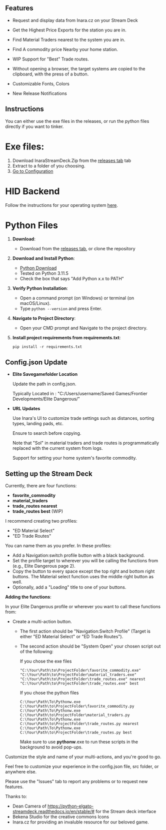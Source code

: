 
## Features
- Request and display data from Inara.cz on your Stream Deck

- Get the Highest Price Exports for the station you are in.
- Find Material Traders nearest to the system you are in.
- Find A commodity price Nearby your home station.
- WIP Support for "Best" Trade routes.
- Without opening a browser, the target systems are copied to the clipboard, with the press of a button.
- Customizable Fonts, Colors
- New Release Notifications




## Instructions
You can either use the exe files in the releases, or run the python files directly if you want to tinker.
# Exe files:
1. Download InaraStreamDeck.Zip from the  [releases tab](https://github.com/LunaLimpets/Inara_StreamDeck_Connector/releases) tab
2. Extract to a folder of you choosing.
3. [Go to Configuration](#config)


# HID Backend 
Follow the instructions for your operating system [here](https://python-elgato-streamdeck.readthedocs.io/en/stable/pages/backend_libusb_hidapi.html).

# Python Files 

1. **Download**: 
    - Download from the [releases tab](https://github.com/LunaLimpets/Inara_StreamDeck_Connector/releases), or clone the repository
   
2. **Download and Install Python**:
    - [Python Download](https://www.python.org/downloads/)
    - Tested on Python 3.11.5
    - Check the box that says "Add Python x.x to PATH"
   
3. **Verify Python Installation**:
    - Open a command prompt (on Windows) or terminal (on macOS/Linux).
    - Type `python --version` and press Enter.

4. **Navigate to Project Directory**:
    - Open your CMD prompt and Navigate to the project directory.
   
5. **Install project requirements from requirements.txt**:
    ```
    pip install -r requirements.txt
    ```


<a name="config"></a>
## Config.json Update

- **Elite Savegamefolder Location**

     Update the path in config.json.

     Typically Located in : "C:/Users/username/Saved Games/Frontier Developments/Elite Dangerous/"


- **URL Updates**

     Use Inara's UI to customize trade settings such as distances, sorting types, landing pads, etc.
     
     Ensure to search before copying. 
     
     Note that "Sol" in material traders and trade routes is programmatically replaced with the current system from logs.
     
     Support for setting your home system's favorite commodity.

   
## Setting up the Stream Deck

Currently, there are four functions:

- **favorite_commodity** 
- **material_traders**
- **trade_routes nearest**
- **trade_routes best** (WIP)

I recommend creating two profiles:

- "ED Material Select"
- "ED Trade Routes"

You can name them as you prefer. In these profiles:

- Add a Navigation:switch profile button with a black background.
- Set the profile target to wherever you will be calling the functions from (e.g., Elite Dangerous page 2).
- Copy the button to every space except the top right and bottom right buttons. The Material select function uses the middle right button as well.
- Optionally, add a "Loading" title to one of your buttons.


**Adding the functions**:

In your Elite Dangerous profile or wherever you want to call these functions from:

- Create a multi-action button. 
    - The first action should be "Navigation:Switch Profile" (Target is either "ED Material Select" or "ED Trade Routes"). 
    - The second action should be "System Open" your chosen script out of the following:

        If you chose the exe files
        ```
        "C:\Your\Path\to\ProjectFolder\favorite_commodity.exe"
        "C:\Your\Path\to\ProjectFolder\material_traders.exe"
        "C:\Your\Path\to\ProjectFolder\trade_routes.exe" nearest
        "C:\Your\Path\to\ProjectFolder\trade_routes.exe" best
        ```

        If you chose the python files
        ```
        C:\Your\Path\To\Pythonw.exe C:\Your\Path\to\ProjectFolder\favorite_commodity.py
        C:\Your\Path\To\Pythonw.exe C:\Your\Path\to\ProjectFolder\material_traders.py
        C:\Your\Path\To\Pythonw.exe C:\Your\Path\to\ProjectFolder\trade_routes.py nearest
        C:\Your\Path\To\Pythonw.exe C:\Your\Path\to\ProjectFolder\trade_routes.py best
        ```

        Make sure to use **pythonw**.exe to run these scripts in the background to avoid pop-ups.

Customize the style and name of your multi-actions, and you're good to go. 

Feel free to customize your experience in the config.json file, src folder, or anywhere else.

Please use the "Issues" tab to report any problems or to request new features.


Thanks to:
- Dean Camera of https://python-elgato-streamdeck.readthedocs.io/en/stable/# for the Stream deck interface
- Bekena Studio for the creative commons Icons
- Inara.cz for providing an invaluble resource for our beloved game.
